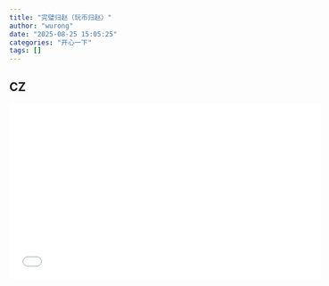 ```yaml
---
title: "完璧归赵（玩币归赵）"
author: "wurong"
date: "2025-08-25 15:05:25"
categories: "开心一下"
tags: []
---
```


## CZ

<iframe width="560" height="315" 
        src="/assets/video/20250825-162820.mp4" 
        frameborder="0" 
        allow="accelerometer; autoplay; clipboard-write; encrypted-media; gyroscope; picture-in-picture" 
        allowfullscreen>
</iframe>